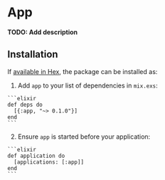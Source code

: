 # App

**TODO: Add description**

## Installation

If [available in Hex](https://hex.pm/docs/publish), the package can be installed as:

  1. Add `app` to your list of dependencies in `mix.exs`:

    ```elixir
    def deps do
      [{:app, "~> 0.1.0"}]
    end
    ```

  2. Ensure `app` is started before your application:

    ```elixir
    def application do
      [applications: [:app]]
    end
    ```

